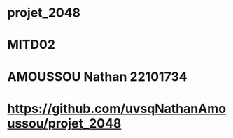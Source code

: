 # projet_2048
# MITD02
# AMOUSSOU Nathan 22101734
# https://github.com/uvsqNathanAmoussou/projet_2048